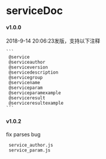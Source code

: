 # serviceDoc 

#### v1.0.0 

   2018-9-14 20:06:23发版，支持以下注释
    
    ```
     @service
     @serviceauthor
     @serviceversion
     @servicedescription
     @servicegroup
     @servicename
     @serviceparam
     @serviceparamexample
     @serviceresult
     @serviceresultexample
    ```
#### v1.0.2
   fix parses bug
     
     service_author.js
     service_param.js  
   
     